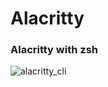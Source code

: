# Alacritty

### Alacritty with zsh

![alacritty_cli](https://github.com/mrstevencervantes/Dotfiles/assets/64292955/88021372-a4b9-44a0-a6a0-52c887c00271)
